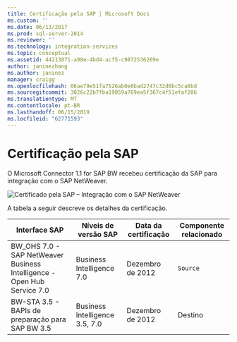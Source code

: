 ```yaml
---
title: Certificação pela SAP | Microsoft Docs
ms.custom: ''
ms.date: 06/13/2017
ms.prod: sql-server-2014
ms.reviewer: ''
ms.technology: integration-services
ms.topic: conceptual
ms.assetid: 44213071-a98e-4bd4-acf5-c9872536269e
author: janinezhang
ms.author: janinez
manager: craigg
ms.openlocfilehash: 06ae79e51fa7526ab0e6bad2747c32d0bc5ca6bd
ms.sourcegitcommit: 3026c22b7fba19059a769ea5f367c4f51efaf286
ms.translationtype: MT
ms.contentlocale: pt-BR
ms.lasthandoff: 06/15/2019
ms.locfileid: "62771593"
---
```

# <a name="certification-by-sap"></a>Certificação pela SAP
  O Microsoft Connector 1.1 for SAP BW recebeu certificação da SAP para integração com o SAP NetWeaver.  
  
 ![Certificado pela SAP – Integração com o SAP NetWeaver](media/sapcertifiedforssis11.gif "Certificado pela SAP – Integração com o SAP NetWeaver")  
  
 A tabela a seguir descreve os detalhes da certificação.  
  
|Interface SAP|Níveis de versão SAP|Data da certificação|Componente relacionado|  
|-------------------|------------------------|------------------------|-----------------------|  
|BW_OHS 7.0 - SAP NetWeaver Business Intelligence - Open Hub Service 7.0|Business Intelligence 7.0|Dezembro de 2012|`Source`|  
|BW-STA 3.5 - BAPIs de preparação para SAP BW 3.5|Business Intelligence 3.5, 7.0|Dezembro de 2012|Destino|  
  
  
